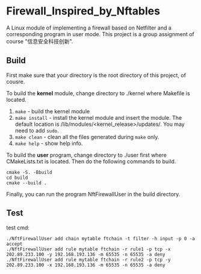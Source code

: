 # Firewall_Inspired_by_Nftables
A Linux module of implementing a firewall based on Netfilter and a corresponding program in user mode. This project is a group assignment of course "信息安全科技创新".

## Build

First make sure that your directory is the root directory of this project, of cousre.

To build the **kernel** module, change directory to ./kernel where Makefile is located.

1. `make` - build the kernel module
2. `make install` - install the kernel module and insert the module. The default location is /lib/modules/<kernel_release>/updates/. You may need to add `sudo`.
3. `make clean` - clean all the files generated during `make` only. 
4. `make help` - show help info.

To build the **user** program, change directory to ./user first where CMakeLists.txt is located. Then do the following commands to build.

```
cmake -S. -Bbuild
cd build
cmake --build .
```

Finally, you can run the program NftFirewallUser in the build directory.


## Test

test cmd:

```
./NftFirewallUser add chain mytable ftchain -t filter -h input -p 0 -a accept
./NftFirewallUser add rule mytable ftchain -r rule1 -p tcp -x 202.89.233.100 -y 192.168.193.136 -m 65535 -n 65535 -a deny
./NftFirewallUser add rule mytable ftchain -r rule2 -p tcp -y 202.89.233.100 -x 192.168.193.136 -m 65535 -n 65535 -a deny
```
